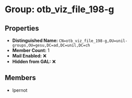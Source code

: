# Group: otb_viz_file_198-g

## Properties

- **Distinguished Name:** `CN=otb_viz_file_198-g,OU=unil-groups,OU=gesu,DC=ad,DC=unil,DC=ch`
- **Member Count:** 1
- **Mail Enabled:** ❌
- **Hidden from GAL:** ❌

## Members

- lpernot
